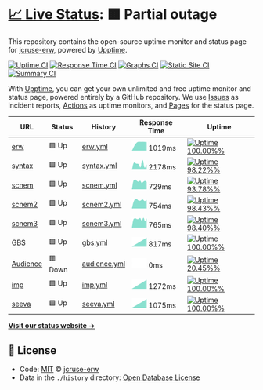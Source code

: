 # [📈 Live Status](https://jcruse-erw.github.io/UptimeReport): <!--live status--> **🟧 Partial outage**

This repository contains the open-source uptime monitor and status page for [jcruse-erw](https://jcruse-erw.github.io/UptimeReport), powered by [Upptime](https://github.com/upptime/upptime).

[![Uptime CI](https://github.com/koj-co/upptime/workflows/Uptime%20CI/badge.svg)](https://github.com/koj-co/upptime/actions?query=workflow%3A%22Uptime+CI%22)
[![Response Time CI](https://github.com/koj-co/upptime/workflows/Response%20Time%20CI/badge.svg)](https://github.com/koj-co/upptime/actions?query=workflow%3A%22Response+Time+CI%22)
[![Graphs CI](https://github.com/koj-co/upptime/workflows/Graphs%20CI/badge.svg)](https://github.com/koj-co/upptime/actions?query=workflow%3A%22Graphs+CI%22)
[![Static Site CI](https://github.com/koj-co/upptime/workflows/Static%20Site%20CI/badge.svg)](https://github.com/koj-co/upptime/actions?query=workflow%3A%22Static+Site+CI%22)
[![Summary CI](https://github.com/koj-co/upptime/workflows/Summary%20CI/badge.svg)](https://github.com/koj-co/upptime/actions?query=workflow%3A%22Summary+CI%22)

With [Upptime](https://upptime.js.org), you can get your own unlimited and free uptime monitor and status page, powered entirely by a GitHub repository. We use [Issues](https://github.com/jcruse-erw/UptimeReport/issues) as incident reports, [Actions](https://github.com/jcruse-erw/UptimeReport/actions) as uptime monitors, and [Pages](https://jcruse-erw.github.io/UptimeReport) for the status page.

<!--start: status pages-->
<!-- This summary is generated by Upptime (https://github.com/upptime/upptime) -->
<!-- Do not edit this manually, your changes will be overwritten -->

| URL                                      | Status  | History                                                                                        | Response Time                                                                | Uptime                                                                                                                                                                                                                           |
| ---------------------------------------- | ------- | ---------------------------------------------------------------------------------------------- | ---------------------------------------------------------------------------- | -------------------------------------------------------------------------------------------------------------------------------------------------------------------------------------------------------------------------------- |
| [erw](https://e-raumwerk.de)             | 🟩 Up   | [erw.yml](https://github.com/jcruse-erw/UptimeReport/commits/master/history/erw.yml)           | <img alt="Response time graph" src="./graphs/erw.png" height="20"> 1019ms    | [![Uptime 100.00%%](https://img.shields.io/endpoint?url=https%3A%2F%2Fraw.githubusercontent.com%2Fjcruse-erw%2FUptimeReport%2Fmaster%2Fapi%2Ferw%2Fuptime.json)](https://jcruse-erw.github.io/UptimeReport/history/erw)          |
| [syntax](https://syntax-systems.com)     | 🟩 Up   | [syntax.yml](https://github.com/jcruse-erw/UptimeReport/commits/master/history/syntax.yml)     | <img alt="Response time graph" src="./graphs/syntax.png" height="20"> 2178ms | [![Uptime 98.22%%](https://img.shields.io/endpoint?url=https%3A%2F%2Fraw.githubusercontent.com%2Fjcruse-erw%2FUptimeReport%2Fmaster%2Fapi%2Fsyntax%2Fuptime.json)](https://jcruse-erw.github.io/UptimeReport/history/syntax)     |
| [scnem](https://scnem.com)               | 🟩 Up   | [scnem.yml](https://github.com/jcruse-erw/UptimeReport/commits/master/history/scnem.yml)       | <img alt="Response time graph" src="./graphs/scnem.png" height="20"> 729ms   | [![Uptime 93.78%%](https://img.shields.io/endpoint?url=https%3A%2F%2Fraw.githubusercontent.com%2Fjcruse-erw%2FUptimeReport%2Fmaster%2Fapi%2Fscnem%2Fuptime.json)](https://jcruse-erw.github.io/UptimeReport/history/scnem)       |
| [scnem2](https://scnem2.com)             | 🟩 Up   | [scnem2.yml](https://github.com/jcruse-erw/UptimeReport/commits/master/history/scnem2.yml)     | <img alt="Response time graph" src="./graphs/scnem2.png" height="20"> 754ms  | [![Uptime 98.43%%](https://img.shields.io/endpoint?url=https%3A%2F%2Fraw.githubusercontent.com%2Fjcruse-erw%2FUptimeReport%2Fmaster%2Fapi%2Fscnem2%2Fuptime.json)](https://jcruse-erw.github.io/UptimeReport/history/scnem2)     |
| [scnem3](https://scnem3.com)             | 🟩 Up   | [scnem3.yml](https://github.com/jcruse-erw/UptimeReport/commits/master/history/scnem3.yml)     | <img alt="Response time graph" src="./graphs/scnem3.png" height="20"> 765ms  | [![Uptime 98.40%%](https://img.shields.io/endpoint?url=https%3A%2F%2Fraw.githubusercontent.com%2Fjcruse-erw%2FUptimeReport%2Fmaster%2Fapi%2Fscnem3%2Fuptime.json)](https://jcruse-erw.github.io/UptimeReport/history/scnem3)     |
| [GBS](http://www.geburtshaus-soest.de)   | 🟩 Up   | [gbs.yml](https://github.com/jcruse-erw/UptimeReport/commits/master/history/gbs.yml)           | <img alt="Response time graph" src="./graphs/gbs.png" height="20"> 817ms     | [![Uptime 100.00%%](https://img.shields.io/endpoint?url=https%3A%2F%2Fraw.githubusercontent.com%2Fjcruse-erw%2FUptimeReport%2Fmaster%2Fapi%2Fgbs%2Fuptime.json)](https://jcruse-erw.github.io/UptimeReport/history/gbs)          |
| [Audience](http://www.audience-soest.de) | 🟥 Down | [audience.yml](https://github.com/jcruse-erw/UptimeReport/commits/master/history/audience.yml) | <img alt="Response time graph" src="./graphs/audience.png" height="20"> 0ms  | [![Uptime 20.45%%](https://img.shields.io/endpoint?url=https%3A%2F%2Fraw.githubusercontent.com%2Fjcruse-erw%2FUptimeReport%2Fmaster%2Fapi%2Faudience%2Fuptime.json)](https://jcruse-erw.github.io/UptimeReport/history/audience) |
| [imp](https://www.impuls.com)            | 🟩 Up   | [imp.yml](https://github.com/jcruse-erw/UptimeReport/commits/master/history/imp.yml)           | <img alt="Response time graph" src="./graphs/imp.png" height="20"> 1272ms    | [![Uptime 100.00%%](https://img.shields.io/endpoint?url=https%3A%2F%2Fraw.githubusercontent.com%2Fjcruse-erw%2FUptimeReport%2Fmaster%2Fapi%2Fimp%2Fuptime.json)](https://jcruse-erw.github.io/UptimeReport/history/imp)          |
| [seeva](https://seeva.e-raumwerk.de)     | 🟩 Up   | [seeva.yml](https://github.com/jcruse-erw/UptimeReport/commits/master/history/seeva.yml)       | <img alt="Response time graph" src="./graphs/seeva.png" height="20"> 1075ms  | [![Uptime 100.00%%](https://img.shields.io/endpoint?url=https%3A%2F%2Fraw.githubusercontent.com%2Fjcruse-erw%2FUptimeReport%2Fmaster%2Fapi%2Fseeva%2Fuptime.json)](https://jcruse-erw.github.io/UptimeReport/history/seeva)      |

<!--end: status pages-->

[**Visit our status website →**](https://jcruse-erw.github.io/UptimeReport)

## 📄 License

- Code: [MIT](./LICENSE) © [jcruse-erw](https://jcruse-erw.github.io/UptimeReport)
- Data in the `./history` directory: [Open Database License](https://opendatacommons.org/licenses/odbl/1-0/)
